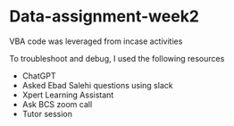 # Data-assignment-week2
VBA code was leveraged from incase activities

To troubleshoot and debug, I used the following resources
- ChatGPT
- Asked Ebad Salehi questions using slack
- Xpert Learning Assistant
- Ask BCS zoom call
- Tutor session
